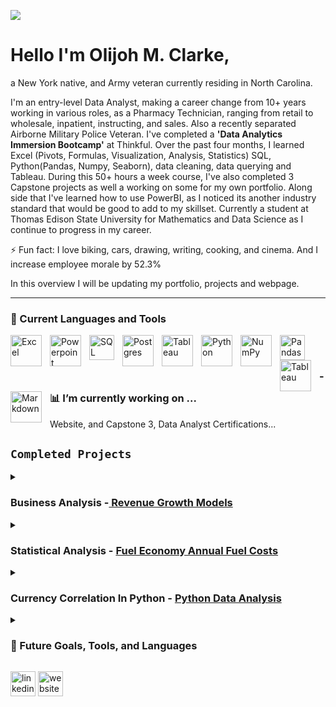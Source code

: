 ![](https://media-exp1.licdn.com/dms/image/C4D16AQFlUOA1AWFQ6g/profile-displaybackgroundimage-shrink_350_1400/0/1661184590800?e=1671667200&v=beta&t=pd4WL8lhejqeJNDuBpHDds9QLKK2MBYiDaDlY6ICS3I)
# Hello I'm Olijoh M. Clarke,
a New York native, and  Army veteran currently residing in North Carolina. 

  I'm  an entry-level Data Analyst, making a career change from 10+ years working in various roles, as a Pharmacy Technician, ranging from retail to wholesale, inpatient, instructing, and sales. Also a recently separated Airborne Military Police Veteran. I've completed a **'Data Analytics Immersion Bootcamp'** at Thinkful. Over the past four months, I learned Excel (Pivots, Formulas, Visualization, Analysis, Statistics) SQL, Python(Pandas, Numpy, Seaborn), data cleaning, data querying and Tableau. During this 50+ hours a week course, I've also completed 3 Capstone projects as well a working on some for my own portfolio.  Along side that I've learned how to use PowerBI, as I noticed its another industry standard that would be good to add to my skillset. Currently a student at Thomas Edison State University for Mathematics and Data Science as I continue to progress in my career.
  
  ⚡ Fun fact: I love biking, cars, drawing, writing, cooking, and cinema. And I increase employee morale by 52.3%  

In this overview I will be updating my portfolio, projects and webpage. 



---

### 🧰 Current Languages and Tools

<img align="left" alt="Excel" width="50px" style="padding-right:10px;" src= "https://user-images.githubusercontent.com/22947672/197084596-607b1389-2eab-4998-a023-b547ae4ed00b.svg" />
<img align="left" alt="Powerpoint" width="50px" style="padding-right:10px;" src= "https://user-images.githubusercontent.com/22947672/197084599-442929a5-ebb9-4ac5-8b10-d463c8145cad.svg" />
<img align="left" alt="SQL" width="40px" style="padding-right:10px;" src="https://user-images.githubusercontent.com/22947672/197081337-78614be6-2df7-4da3-af94-6f89347d455c.svg" />
<img align="left" alt="Postgres" width="50px" style="padding-right:10px;" src="https://cdn.jsdelivr.net/gh/devicons/devicon/icons/postgresql/postgresql-original-wordmark.svg" />
<img align="left" alt="Tableau" width="50px" style="padding-right:10px;" src="https://user-images.githubusercontent.com/22947672/197084832-4b7b6d7f-815d-4cd5-89b9-939d7ffd6c5c.svg" />
<img align="left" alt="Python" width="50px" style="padding-right:10px;" src="https://user-images.githubusercontent.com/22947672/197081439-befe6b5b-e79a-4275-98ad-e840c0f68deb.svg" />
<img align="left" alt="NumPy" width="50px" style="padding-right:10px;" src="https://cdn.jsdelivr.net/gh/devicons/devicon/icons/numpy/numpy-original.svg" />
<img align="left" alt="Pandas" width="40px" style="padding-right:10px;" src="https://upload.wikimedia.org/wikipedia/commons/thumb/2/22/Pandas_mark.svg/1535px-Pandas_mark.svg.png" />
<img align="left" alt="Tableau" width="50px" style="padding-right:10px;" src="https://user-images.githubusercontent.com/22947672/197085484-329678c8-c7bc-4c79-876c-da1bcd02e205.svg" />
<img align="left" alt="Markdown" width="50px" style="padding-right:10px;" src="https://user-images.githubusercontent.com/22947672/197123883-98d0dd9b-7a5f-4d36-b4cf-c9ac25961f49.svg" />
<br/>


#


### - 📊 I’m currently working on ...

Website, and Capstone 3, Data Analyst Certifications...

## `Completed Projects` 

<details>
  <summary><h3> Business Analysis -<a href= "https://drive.google.com/drive/folders/1v9HcgFNm1ypx5I4lYb4Xtkz5WM6zaNlx?usp=sharing">  Revenue Growth Models </a> <br></h3> </summary>
  Completed exploratory data analysis to identify strategic scenarios to increase revenue, assessed by KPI 
performance and solutions to increase profits while lowering operating costs for the next fiscal year. In process of this data, I cleaned the data, and separated profits down to location. The locations were focused areas based around airports and non airport locations. 
  A key, action that was implemented in this project, I removed all products that had a net negative return, increasing profits of the company by 270K. Before implementing any further strategies. 
  
  ##### Further Analysis
> At the end of the analysis, I've come to realize the data collected on the customers wasn't sufficient enough create better strategies.  
> Such as, customer IDs, to track how many repeat customers are apart of the income the company makes, and how we can capitilize on thes repeat customers. 
> A further analysis I want to conduct: Some customers crash the vehicles, and how does this impact the company. 
  
  <a href= "https://drive.google.com/drive/folders/1v9HcgFNm1ypx5I4lYb4Xtkz5WM6zaNlx?usp=sharing"> Business Analysis Project</a>. 
</details>

<details>
  <summary><h3> Statistical Analysis - <a href= "https://drive.google.com/drive/folders/1qVn46VRbfOqBTtWmztAxdcJI-jhcvsP6?usp=sharing"> Fuel Economy Annual Fuel Costs </a><br></h3></summary>
  In this scenario, I analyzed a Fuel Economy Data set provided by Fueleconomy.gov
  After reviewing the data, it was previously cleaned so I was able to go straight into analyizing and creating pivot tables, filtering on providing information requiring the findings to the consultation firm. 
  In the analysis, the focus was on the annual fuel cost, in this case I focused on vehicle classes (Compact, Medium and Large)
  I conducted T-Test to find the differences between the classes.
  In addition from the results of the vehicle classes, I conducted a further analysis of the transmission type of the most cost effective vehicle class. 
  
  #### Further Analysis
 > Conduct statistical analysis on alternative fuel types, and annual fuel costs.
 > Conduct electric vehicle effiency vs. hybrid vehicles 
 > Which company provides the most fuel effective vehicles. 
  
  <a href= "https://drive.google.com/drive/folders/1qVn46VRbfOqBTtWmztAxdcJI-jhcvsP6?usp=sharing">Annual Fuel Costs </a>
</details>

<details>
  <summary><h3> Currency Correlation In Python - <a href= "https://drive.google.com/drive/folders/1gDE5jUTxbKCotF-v33emtStTephSj6w4?usp=sharing"> Python Data Analysis </a><br></h3></summary>
  Unlike the stock market, where each stock has some correlation, it can be easily a result of causation as the markets are driven by emotion and speculation. In the Foreign exchange markets its based off a correlation as the prices of each currency is in relation to another. i.e. the USD value increases but in relation to another currency. In this analysis, we compare each pair, to another pair, which we find correlations of these pairs with in both positive and negatively.    
  
  <a href= "https://drive.google.com/drive/folders/1gDE5jUTxbKCotF-v33emtStTephSj6w4?usp=sharing">Annual Fuel Costs </a>
</details>
  
  <details>
<summary><h3>🧰 Future Goals, Tools, and Languages </h3></summary>

#

<img align="left" alt="R" width="50px" style="padding-right:10px;" 
src="https://cdn.jsdelivr.net/gh/devicons/devicon/icons/r/r-plain.svg" />

<img align="left" alt="RStudio" width="50px" style="padding-right:10px;" src="https://cdn.jsdelivr.net/gh/devicons/devicon/icons/rstudio/rstudio-original.svg" />

<img align="left" alt="Cython" width="50px" style="padding-right:10px;" src="https://user-images.githubusercontent.com/22947672/197076481-2482e77b-c2b8-4777-8cc5-de735211e84e.svg" />

<img align="left" alt="LUA" width="50px" style="padding-right:10px;" src="https://cdn.jsdelivr.net/gh/devicons/devicon/icons/lua/lua-original-wordmark.svg" />
</details>

[<img src='https://cdn.jsdelivr.net/npm/simple-icons@3.0.1/icons/linkedin.svg' alt='linkedin' height='40'>](https://www.linkedin.com/in/omclarke/)   [<img src='https://cdn.jsdelivr.net/npm/simple-icons@3.0.1/icons/icloud.svg' alt='website' height='40'>](olijohclarke.me)  

<!--
**omclarke/omclarke** is a ✨ _special_ ✨ repository because its `README.md` (this file) appears on your GitHub profile.

Here are some ideas to get you started:<p align="center"></p>

- 🔭 I’m currently working on ...
- 🌱 I’m currently learning ...
- 👯 I’m looking to collaborate on ...
- 🤔 I’m looking for help with ...
- 💬 Ask me about ...
- 📫 How to reach me: ...
- 😄 Pronouns: ...
- ⚡ Fun fact: ...
-->
